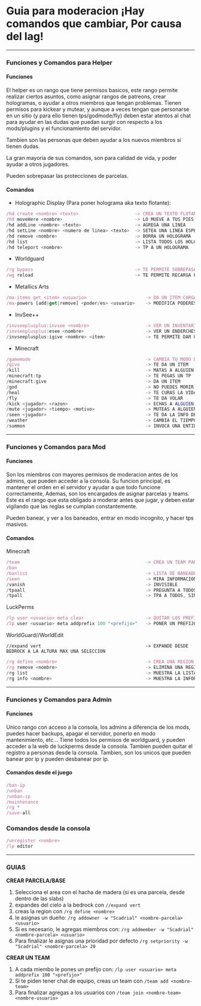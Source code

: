# Guia para moderacion ¡Hay comandos que cambiar, Por causa del lag!
---

### Funciones y Comandos para Helper

#### **Funciones**
El helper es un rango que tiene permisos basicos, este rango permite realizar ciertos asuntos, como asignar rangos de patreons, crear hologramas, o ayudar a otros miembros que tengan problemas.
Tienen permisos para kickear y mutear, y aunque a veces tengan que personarse en un sitio (y para ello tienen tps/godmode/fly) deben estar atentos al chat para ayudar en las dudas que puedan surgir con respecto a los mods/plugins y el funcionamiento del servidor.

Tambien son las personas que deben ayudar a los nuevos miembros si tienen dudas.

La gran mayoria de sus comandos, son para calidad de vida, y poder ayudar a otros jugadores.

Pueden sobrepasar las protecciones de parcelas. 

#### **Comandos**

* Holographic Display (Para poner holograma aka texto flotante):

```js
/hd create <nombre> <texto>                     -> CREA UN TEXTO FLOTANTE
/hd moveHere <nombre>                           -> LO MUEVE A TUS PIES
/hd addLine <nombre> <texto>                    -> AGREGA UNA LINEA
/hd setLine <nombre> <numero de linea> <texto>  -> SETEA UNA LINEA ESPECIFICA
/hd remove <nombre>                             -> BORRA UN HOLOGRAMA
/hd list                                        -> LISTA TODOS LOS HOLOGRAMAS
/hd teleport <nombre>                           -> TP A UN HOLOGRAMA
```

* Worldguard
```js
/rg bypass                                      -> TE PERMITE SOBREPASAR LAS PROTECCIONES
/wg reload                                      -> TE PERMITE RECARGA LA CONFIGURACION (Por si un rango no se aplico correctamente, o no le dio los permisos en una parcela, etc...)
```

* Metallics Arts
```js
/ma-items get <item> <usuario>                      -> DA UN ITEM CARGADO DE LA ALOMANCIA 
/ma-powers [add|get|remove] <poder/es> <usuario>    -> MODIFICA PODERES DE ALGUIEN
```

* InvSee++
```js
/invseeplusplus:invsee <nombre>                     -> VER UN INVENTARIO
/invseeplusplus:esee <nombre>                       -> VER UN ENDERCHEST
/invseeplusplus:igive <nombre> <item>               -> TE PERMITE DAR UN ITEM AUNQUE TENGA EL INVENTARIO LLENO O NO ESTE CONECTADO
```

* Minecraft
```js
/gamemode                                           -> CAMBIA TU MODO DE JUEGO O EL DE OTROS
/give                                               -> TE DA UN ITEM
/kill                                               -> MATAS A ALGUIEN
/minecraft:tp                                       -> TE PEGAS UN TP
/minecraft:give                                     -> DA UN ITEM
/god                                                -> NO PUEDES MORIR
/heal                                               -> TE CURAS LA VIDA Y EL HAMBRE
/fly                                                -> TE DA VOLAR
/kick <jugador> <razon>                             -> ECHAS A ALGUIEN (PON UN MOTIVO)
/mute <jugador> <tiempo> <motivo>                   -> MUTEAS A ALGUIEN UN TIEMPO (PON UN MOTIVO)
/seen <jugador>                                     -> TE DA LA INFO DE UN JUGADOR
/weather                                            -> CAMBIA EL TIEMPO
/summon                                             -> INVOCA UNA ENTIDAD
```
---

### Funciones y Comandos para Mod

#### **Funciones**
Son los miembros con mayores permisos de moderacion antes de los admins, que pueden acceder a la consola. Su funcion principal, es mantener el orden en el servidor y ayudar a que todo funcione correctamente, Ademas, son los encargados de asignar parcelas y teams. Este es el rango que esta obligado a moderar antes que jugar, y deben estar vigilando que las reglas se cumplan constantemente.

Pueden banear, y ver a los baneados, entrar en modo incognito, y hacer tps masivos.

#### **Comandos**

Minecraft
```js
/team                                               -> CREA UN TEAM PARA QUE PUEDAN MANDAR MENSAJES (SOLO SI LO PIDEN)
/ban
/banlist                                            -> LISTA DE BANEADOS
/seen                                               -> MIRA INFORMACION DE UN JUGADOR (IP PARA MULTIS, MOTIVOS DE BANEO)
/vanish                                             -> INVISIBLE
/tpaall                                             -> PREGUNTA A TODOS PARA TEPEAR A TU POS
/tpall                                              -> TPA A TODOS, SIN PREGUNTAR, A TU POSICION
```


LuckPerms
```js
/lp user <usuario> meta clear                       -> QUITAR LOS PREFIJOS
/lp user <usuario> meta addprefix 100 "<prefijo>"   -> PONER UN PREFIJO = GUIA PARA COPYPASTE -> "&4&lNOMBRE&r&l| "
```
 
WorldGuard//WorldEdit
```
//expand vert                                       -> EXPANDE DESDE BEDROCK A LA ALTURA MAX UNA SELECCION
```
```js
/rg define <nombre>                                 -> CREA UNA REGION (PARCELA = parcela-RuDaHee, BASE = base-URSS. asi se pueden localizar facil)
/rg remove <nombre>                                 -> ELIMINA UNA REGION
/rg list                                            -> MUESTRA LA LISTA INTERACTIVA DE PARCELAS
/rg info <nombre>                                   -> MUESTRA LA INFORMACION DE UNA PARCELA
```
---

### Funciones y Comandos para Admin

#### **Funciones**
Unico rango con acceso a la consola, los admins a diferencia de los mods, puedes hacer backups, apagar el servidor, ponerlo en modo mantenimiento, etc...
Tiene todos los permisos de worldguard, y pueden acceder a la web de luckperms desde la consola. Tambien pueden quitar el registro a personas desde la consola.
Tambien, son los unicos que pueden banear por ip y pueden desbanear por ip.

#### **Comandos desde el juego**

```js
/ban-ip
/unban
/unban-ip
/maintenance
/rg *
/save-all
```

### **Comandos desde la consola**
```js
/unregister <nombre>
/lp editor
```

---

### GUIAS

**CREAR PARCELA/BASE**

1. Selecciona el area con el hacha de madera (si es una parcela, desde dentro de las slabs)
2. expandes del cielo a la bedrock con `//expand vert`
3. creas la region con `/rg define <nombre>`
4. le asignas un dueño: `/rg addowner -w "Scadrial" <nombre-parcela> <usuario>`
5. Si es necesario, le agregas miembros con: `/rg addmember -w "Scadrial" <nombre-parcela> <usuario>`
6. Para finalizar le asignas una prioridad por defecto `/rg setpriority -w "Scadrial" <nombre-parcela> 20`

**CREAR UN TEAM**
1. A cada miembo le pones un prefijo con: `/lp user <usuario> meta addprefix 100 "<prefijo>"`
2. Si te piden tener chat de equipo, creas un team con `/team add <nombre-team>`
3. Para finalizar agregas a los usuarios con `/team join <nombre-team> <nombre-usuario>`
